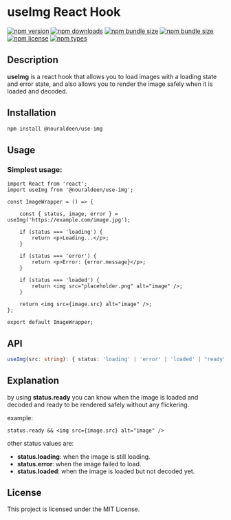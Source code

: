 # useImg React Hook
[![npm version](https://img.shields.io/npm/v/@nouraldeen/use-img.svg)](https://www.npmjs.com/package/@nouraldeen/use-img)
[![npm downloads](https://img.shields.io/npm/dm/@nouraldeen/use-img.svg)](https://www.npmjs.com/package/@nouraldeen/use-img)
[![npm bundle size](https://img.shields.io/bundlephobia/min/@nouraldeen/use-img)](https://www.npmjs.com/package/@nouraldeen/use-img)
[![npm bundle size](https://img.shields.io/bundlephobia/minzip/@nouraldeen/use-img)](https://www.npmjs.com/package/@nouraldeen/use-img)
[![npm license](https://img.shields.io/npm/l/@nouraldeen/use-img)](https://www.npmjs.com/package/@nouraldeen/use-img)
[![npm types](https://img.shields.io/npm/types/@nouraldeen/use-img)](https://www.npmjs.com/package/@nouraldeen/use-img)

<!-- [![GitHub issues](https://img.shields.io/github/issues/NourAlzway/use-img)](https://github.com/NourAlzway/use-img/issues)
[![GitHub forks](https://img.shields.io/github/forks/NourAlzway/use-img)](https://github.com/NourAlzway/use-img/network)
[![GitHub stars](https://img.shields.io/github/stars/NourAlzway/use-img)](https://github.com/NourAlzway/use-img/stargazers)
[![GitHub license](https://img.shields.io/github/license/NourAlzway/use-img)](https://github.com/NourAlzway/use-img/blob/main/LICENSE) -->


## Description
**useImg** is a react hook that allows you to load images with a loading state and error state, and also allows you to render the image safely when it is loaded and decoded.

## Installation
```bash
npm install @nouraldeen/use-img
```

## Usage
### Simplest usage:
```tsx
import React from 'react';
import useImg from '@nouraldeen/use-img';

const ImageWrapper = () => {

    const { status, image, error } = useImg('https://example.com/image.jpg');

    if (status === 'loading') {
        return <p>Loading...</p>;
    }

    if (status === 'error') {
        return <p>Error: {error.message}</p>;
    }

    if (status === 'loaded') {
        return <img src="placeholder.png" alt="image" />;
    }

    return <img src={image.src} alt="image" />;
};

export default ImageWrapper;
```

## API
```typescript
useImg(src: string): { status: 'loading' | 'error' | 'loaded' | "ready", image: HTMLImageElement | null, error: Error | null }
```

## Explanation

by using **status.ready** you can know when the image is loaded and decoded and ready to be rendered safely without any flickering.

example:

```tsx
status.ready && <img src={image.src} alt="image" />
```

other status values are:
- **status.loading**: when the image is still loading.
- **status.error**: when the image failed to load.
- **status.loaded**: when the image is loaded but not decoded yet.


## License
This project is licensed under the MIT License.